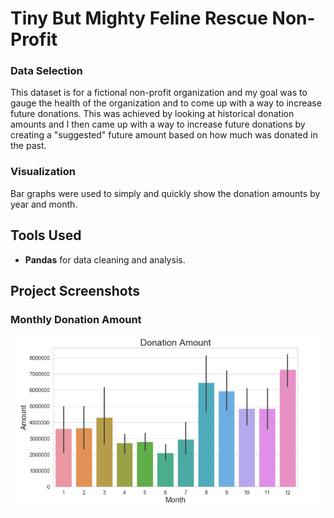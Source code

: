# Tiny But Mighty Feline Rescue Non-Profit

### Data Selection
This dataset is for a fictional non-profit organization and my goal was to gauge the health of the organization and to come up with a way to increase future donations.  This was achieved by looking at historical donation amounts and I then came up with a way to increase future donations by  creating a "suggested" future amount based on how much was donated in the past.

### Visualization
Bar graphs were used to simply and quickly show the donation amounts by year and month.

## Tools Used
* **Pandas** for data cleaning and analysis.

## Project Screenshots

### Monthly Donation Amount
![Alt text](readmeimg/donation_amount.PNG "Monthly Donation Amount")


